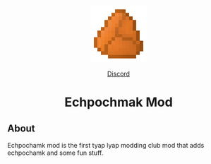 <div align="center">
<img alt="Icon" src="src/main/resources/assets/echpochmakmod/icon.png" width="128">

[Discord](https://discord.gg/DcemWeskeZ)
# Echpochmak Mod
</div>

## About
Echpochamk mod is the first tyap lyap modding club mod that adds echpochamk and some fun stuff.
